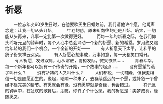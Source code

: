 # 祈愿
　　一位忘年交60岁生日时，在他要吹灭生日蜡烛前，我们请他许个愿，他朗声念道：让我一切从头开始。 
　　 年老的他，原来所向往的还是开始。确实，一切能从头再来，凡事一定比第一次做得更好。 
　　 而每一年的新春之际，在我们仰头聆听元旦的钟声时，每个人心中总会涌动一个新的祈愿、新的希望。岁月终又赐给年轻的我们一个机会，一个全新的开始—— 
　　 有人祈愿天下太平，让和平的鸽子衔来祥云朵朵。 
　　 有人祈愿心想事成，万事如意，每一天都笑口常开。 
　　 有人祈愿，发过双肩，心火常驻，雨掠发际，微笑依然…… 
　　 青春年华，每一个新年都可以拥有一个传奇的开始，一个故事的起点…… 
　　 没有愿望的燕子叫什么？ 
　　 没有祈祷的人又叫什么？ 
　　 人们都说，一切随缘，但我更相信一切是随愿而生的。缘起，暗喻一种未了，去存续遥远的一个愿，或补叙一个曾经不很完美的情节。有愿就会有缘，没有愿望就是奇缘，也会错过。 
　　 在元旦的钟声中，在狂欢的歌舞后，朋友，你许了个什么愿，我的祈愿是：美梦成真，缘随愿来。
 